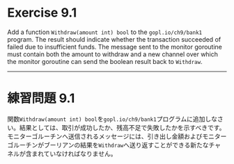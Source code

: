 # Exercise 9.1
Add a function `Withdraw(amount int) bool` to the `gopl.io/ch9/bank1` program. The result should indicate whether the transaction succeeded of failed due to insufficient funds. The message sent to the monitor goroutine must contain both the amount to withdraw and a new channel over which the monitor goroutine can send the boolean result back to `Withdraw`.

---
# 練習問題 9.1
関数`Withdraw(amount int) bool`を`gopl.io/ch9/bank1`プログラムに追加しなさい。結果としては、取引が成功したか、残高不足で失敗したかを示すべきです。モニターゴルーチンへ送信されるメッセージには、引き出し金額およびモニターゴルーチンがブーリアンの結果を`Withdraw`へ送り返すことができる新たなチャネルが含まれていなければなりません。
